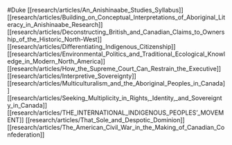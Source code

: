 #Duke
[[research/articles/An_Anishinaabe_Studies_Syllabus]]
[[research/articles/Building_on_Conceptual_Interpretations_of_Aboriginal_Literacy_in_Anishinaabe_Research]]
[[research/articles/Deconstructing_British_and_Canadian_Claims_to_Ownership_of_the_Historic_North-West]]
[[research/articles/Differentiating_Indigenous_Citizenship]]
[[research/articles/Environmental_Politics_and_Traditional_Ecological_Knowledge_in_Modern_North_America]]
[[research/articles/How_the_Supreme_Court_Can_Restrain_the_Executive]]
[[research/articles/Interpretive_Sovereignty]]
[[research/articles/Multiculturalism_and_the_Aboriginal_Peoples_in_Canada]]
[[research/articles/Seeking_Multiplicity_in_Rights,_Identity,_and_Sovereignty_in_Canada]]
[[research/articles/THE_INTERNATIONAL_INDIGENOUS_PEOPLES’_MOVEMENT]]
[[research/articles/That_Sole_and_Despotic_Dominion]]
[[research/articles/The_American_Civil_War_in_the_Making_of_Canadian_Confederation]]
